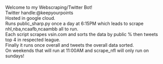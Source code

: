 Welcome to my Webscraping/Twitter Bot! <br />
Twitter handle:@keepyourpoints <br />
Hosted in google cloud. <br />
Runs public_sharp.py once a day at 6:15PM which leads to scrape nhl,nba,ncaafb,ncaambb all to run. <br />
Each script scrapes vsin.com and sorts the data by public % then tweets top 4 in respected league. <br />
Finally it runs once overall and tweets the overall data sorted. <br />
On weekends that will run at 11:00AM and scrape_nfl will only run on sundays! <br />